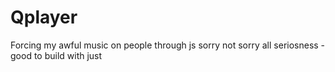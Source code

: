 # Qplayer
Forcing my awful music on people through js
sorry not sorry
all seriosness - good to build with just